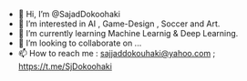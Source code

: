 - 👋 Hi, I’m @SajadDokoohaki
- 👀 I’m interested in AI , Game-Design , Soccer and Art.
- 🌱 I’m currently learning Machine Learnig & Deep Learning.
- 💞️ I’m looking to collaborate on ...
- 📫 How to reach me : sajjaddokouhaki@yahoo.com ;  https://t.me/SjDokoohaki

<!---
SajadDokoohaki/SajadDokoohaki is a ✨ special ✨ repository because its `README.md` (this file) appears on your GitHub profile.
You can click the Preview link to take a look at your changes.
--->
